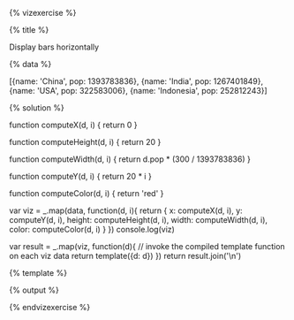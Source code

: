 {% vizexercise %}

{% title %}

Display bars horizontally

{% data %}

[{name: 'China', pop: 1393783836},
 {name: 'India', pop: 1267401849},
 {name: 'USA', pop: 322583006},
 {name: 'Indonesia', pop: 252812243}]

{% solution %}

function computeX(d, i) {
    return 0
}

function computeHeight(d, i) {
    return 20
}

function computeWidth(d, i) {
    return d.pop * (300 / 1393783836)
}

function computeY(d, i) {
    return 20 * i
}

function computeColor(d, i) {
    return 'red'
}

var viz = _.map(data, function(d, i){
            return {
                x: computeX(d, i),
                y: computeY(d, i),
                height: computeHeight(d, i),
                width: computeWidth(d, i),
                color: computeColor(d, i)
            }
         })
console.log(viz)

var result = _.map(viz, function(d){
         // invoke the compiled template function on each viz data
         return template({d: d})
     })
return result.join('\n')

{% template %}

<rect x="${d.x}"
      y="${d.y}"
     width="${d.width}"
     height="${d.height}"
     style="fill:${d.color};
            stroke-width:3;
            stroke:rgb(0,0,0)" />

{% output %}

<rect x="0"
      y="0"
     width="300"
     height="20"
     style="fill:red;
            stroke-width:3;
            stroke:rgb(0,0,0)" />
<rect x="0"
      y="20"
     width="272.79736274685854"
     height="20"
     style="fill:red;
            stroke-width:3;
            stroke:rgb(0,0,0)" />
<rect x="0"
      y="40"
     width="69.43322149418297"
     height="20"
     style="fill:red;
            stroke-width:3;
            stroke:rgb(0,0,0)" />
<rect x="0"
      y="60"
     width="54.415663993968145"
     height="20"
     style="fill:red;
            stroke-width:3;
            stroke:rgb(0,0,0)" />

{% endvizexercise %}
